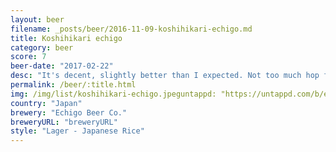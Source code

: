 ```yaml
---
layout: beer
filename: _posts/beer/2016-11-09-koshihikari-echigo.md
title: Koshihikari echigo
category: beer
score: 7
beer-date: "2017-02-22"
desc: "It's decent, slightly better than I expected. Not too much hop forward flavour. Going well with dinner"
permalink: /beer/:title.html
img: /img/list/koshihikari-echigo.jpeguntappd: "https://untappd.com/b/echigo-beer-co--koshihikari-echigo-beer/42125"
country: "Japan"
brewery: "Echigo Beer Co."
breweryURL: "breweryURL"
style: "Lager - Japanese Rice"
---
```

